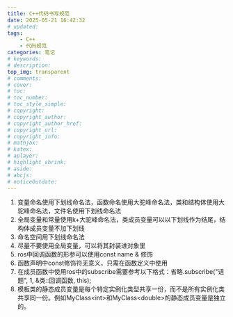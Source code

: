 ```yaml
---
title: C++代码书写规范
date: 2025-05-21 16:42:32
# updated:
tags:
    - C++
    - 代码规范
categories: 笔记
# keywords:
# description:
top_img: transparent
# comments:
# cover:
# toc:
# toc_number:
# toc_style_simple:
# copyright:
# copyright_author:
# copyright_author_href:
# copyright_url:
# copyright_info:
# mathjax:
# katex:
# aplayer:
# highlight_shrink:
# aside:
# abcjs:
# noticeOutdate:
---
```


1. 变量命名使用下划线命名法，函数命名使用大驼峰命名法，类和结构体使用大驼峰命名法，文件名使用下划线命名法
2. 全局变量和常量使用k+大驼峰命名法，类成员变量可以以下划线作为结尾，结构体成员变量不加下划线
3. 命名空间用下划线命名法
4. 尽量不要使用全局变量，可以将其封装进对象里
5. ros中回调函数的形参可以使用const name & 修饰
6. 函数声明中const修饰符无意义，只需在函数定义中使用
7. 在成员函数中使用ros中的subscribe需要参考以下格式：省略.subscribe("话题", 1, &类::回调函数, this);
8. 模板类的静态成员变量是每个特定实例化类型共享一份，而不是所有实例化类共享同一份。例如MyClass\<int\>和MyClass\<double\>的静态成员变量是独立的。
